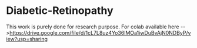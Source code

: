 # Diabetic-Retinopathy
This work is purely done for research purpose.
For colab available here -->https://drive.google.com/file/d/1cL7L8uz4Yo36lMOa1iwDuBvAjN0NDByP/view?usp=sharing
